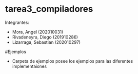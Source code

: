 # tarea3_compiladores

Integrantes:

 - Mora, Angel    (202010031)
 - Rivadeneyra, Diego   (201910286)
 - Lizarraga, Sebastian   (202010297)

#Ejemplos

- Carpeta de ejemplos posee los ejemplos para las diferentes implementaiones 

